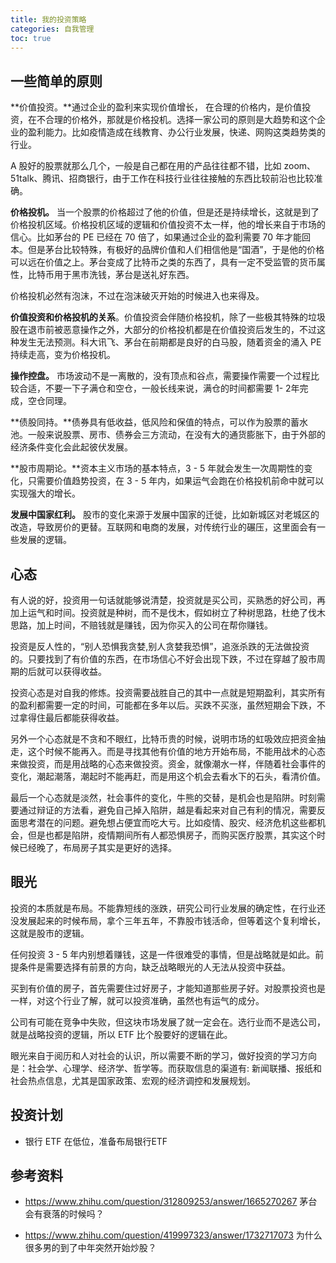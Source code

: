 ```yaml
---
title: 我的投资策略
categories: 自我管理
toc: true
---
```




## 一些简单的原则



**价值投资。**通过企业的盈利来实现价值增长， 在合理的价格内，是价值投资，在不合理的价格外，那就是价格投机。选择一家公司的原则是大趋势和这个企业的盈利能力。比如疫情造成在线教育、办公行业发展，快递、网购这类趋势类的行业。

A 股好的股票就那么几个，一般是自己都在用的产品往往都不错，比如 zoom、51talk、腾讯、招商银行，由于工作在科技行业往往接触的东西比较前沿也比较准确。

**价格投机。** 当一个股票的价格超过了他的价值，但是还是持续增长，这就是到了价格投机区域。价格投机区域的逻辑和价值投资不太一样，他的增长来自于市场的信心。比如茅台的 PE 已经在  70 倍了，如果通过企业的盈利需要 70 年才能回本。但是茅台比较特殊，有极好的品牌价值和人们相信他是“国酒”，于是他的价格可以远在价值之上。茅台变成了比特币之类的东西了，具有一定不受监管的货币属性，比特币用于黑市洗钱，茅台是送礼好东西。

价格投机必然有泡沫，不过在泡沫破灭开始的时候进入也来得及。

**价值投资和价格投机的关系**。价值投资会伴随价格投机，除了一些极其特殊的垃圾股在退市前被恶意操作之外，大部分的价格投机都是在价值投资后发生的，不过这种发生无法预测。科大讯飞、茅台在前期都是良好的白马股，随着资金的涌入 PE 持续走高，变为价格投机。

**操作控盘。** 市场波动不是一离散的，没有顶点和谷点，需要操作需要一个过程比较合适，不要一下子满仓和空仓，一般长线来说，满仓的时间都需要 1- 2年完成，空仓同理。

**债股同持。**债券具有低收益，低风险和保值的特点，可以作为股票的蓄水池。一般来说股票、房市、债券会三方流动，在没有大的通货膨胀下，由于外部的经济条件变化会此起彼伏发展。

**股市周期论。**资本主义市场的基本特点，3 - 5 年就会发生一次周期性的变化，只需要价值趋势投资，在 3 - 5 年内，如果运气会跑在价格投机前命中就可以实现强大的增长。

**发展中国家红利。** 股市的变化来源于发展中国家的迁徙，比如新城区对老城区的改造，导致房价的更替。互联网和电商的发展，对传统行业的碾压，这里面会有一些发展的逻辑。



## 心态

有人说的好，投资用一句话就能够说清楚，投资就是买公司，买熟悉的好公司，再加上运气和时间。投资就是种树，而不是伐木，假如树立了种树思路，杜绝了伐木思路，加上时间，不赔钱就是赚钱，因为你买入的公司在帮你赚钱。

投资是反人性的，“别人恐惧我贪婪,别人贪婪我恐惧”，追涨杀跌的无法做投资的。只要找到了有价值的东西，在市场信心不好会出现下跌，不过在穿越了股市周期的后就可以获得收益。

投资心态是对自我的修炼。投资需要战胜自己的其中一点就是短期盈利，其实所有的盈利都需要一定的时间，可能都在多年以后。买跌不买涨，虽然短期会下跌，不过拿得住最后都能获得收益。

另外一个心态就是不贪和不眼红，比特币贵的时候，说明市场的虹吸效应把资金抽走，这个时候不能再入。而是寻找其他有价值的地方开始布局，不能用战术的心态来做投资，而是用战略的心态来做投资。资金，就像潮水一样，伴随着社会事件的变化，潮起潮落，潮起时不能再赶，而是用这个机会去看水下的石头，看清价值。

最后一个心态就是淡然，社会事件的变化，牛熊的交替，是机会也是陷阱。时刻需要通过辩证的方法看，避免自己掉入陷阱，越是看起来对自己有利的情况，需要反面思考潜在的问题。避免想占便宜而吃大亏。比如疫情、股灾、经济危机这些都机会，但是也都是陷阱，疫情期间所有人都恐惧房子，而购买医疗股票，其实这个时候已经晚了，布局房子其实是更好的选择。

## 眼光

投资的本质就是布局。不能靠短线的涨跌，研究公司行业发展的确定性，在行业还没发展起来的时候布局，拿个三年五年，不靠股市钱活命，但等着这个复利增长，这就是股市的逻辑。

任何投资 3 - 5 年内别想着赚钱，这是一件很难受的事情，但是战略就是如此。前提条件是需要选择有前景的方向，缺乏战略眼光的人无法从投资中获益。

买到有价值的房子，首先需要住过好房子，才能知道那些房子好。对股票投资也是一样，对这个行业了解，就可以投资准确，虽然也有运气的成分。

公司有可能在竞争中失败，但这块市场发展了就一定会在。选行业而不是选公司，就是战略投资的逻辑，所以 ETF 比个股要好的逻辑在此。

眼光来自于阅历和人对社会的认识，所以需要不断的学习，做好投资的学习方向是：社会学、心理学、经济学、哲学等。而获取信息的渠道有: 新闻联播、报纸和社会热点信息，尤其是国家政策、宏观的经济调控和发展规划。



## 投资计划

- 银行 ETF 在低位，准备布局银行ETF



## 参考资料

- https://www.zhihu.com/question/312809253/answer/1665270267 茅台会有衰落的时候吗？

- https://www.zhihu.com/question/419997323/answer/1732717073 为什么很多男的到了中年突然开始炒股？

  



